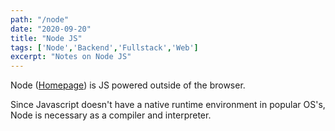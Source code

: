```yaml
---
path: "/node"
date: "2020-09-20"
title: "Node JS"
tags: ['Node','Backend','Fullstack','Web']
excerpt: "Notes on Node JS"
---
```


Node ([Homepage](https://nodejs.dev/learn)) is JS powered outside of the browser.

Since Javascript doesn't have a native runtime environment in popular OS's, Node is necessary as a compiler and interpreter.

